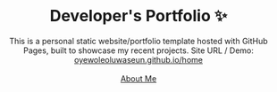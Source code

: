 <!-- PROJECT LOGO -->
<br />
<p align="center">
  <h1 align="center">Developer's Portfolio ✨</h1>

  <p align="center">
    This is a personal static website/portfolio template hosted with GitHub Pages, built to showcase my recent projects. Site URL / Demo: 
    <a href="https://oyewoleoluwaseun.github.io/home">oyewoleoluwaseun.github.io/home</a>
    <br />
    <br />
    <a href="https://oyewoleoluwaseun.github.io/home/#aboutme">About Me</a>
  </p>
</p>

